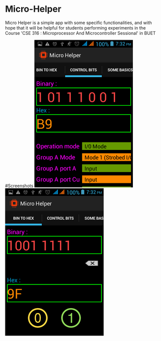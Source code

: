 # Micro-Helper
Micro Helper is a simple app with some specific functionalities, and with hope that it will be helpful for students performing experiments in the Course 'CSE 316 : Microprocessor And Microcontroller Sessional' in BUET

#Screenshots
![](https://github.com/frrahat/Micro-Helper/blob/master/screenshots/Screenshot_2016-03-07-19-32-46.png)
![](https://github.com/frrahat/Micro-Helper/blob/master/screenshots/Screenshot_2016-03-07-19-33-01.png)
